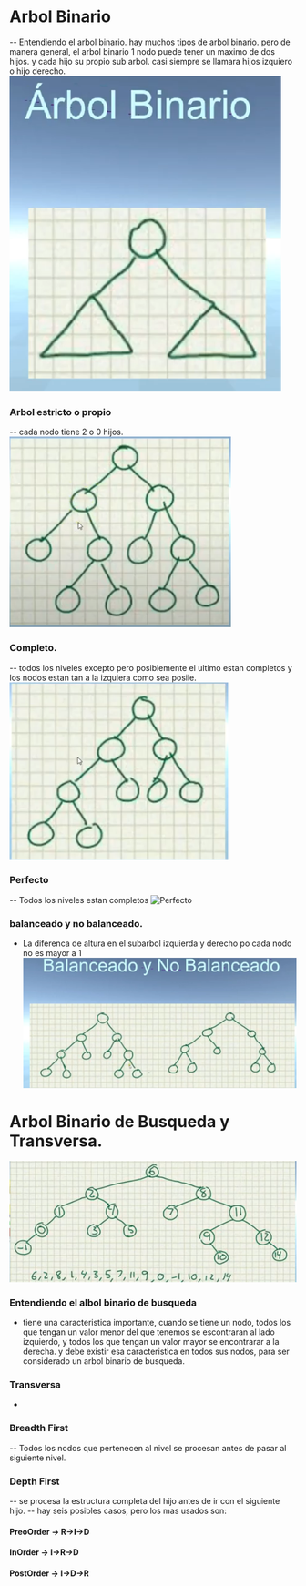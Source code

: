 # Arbol Binario
-- Entendiendo el arbol binario.
hay muchos tipos de arbol binario. pero de manera general, el arbol binario 1 nodo puede tener un maximo de dos hijos. y cada hijo su propio sub arbol. casi siempre se llamara hijos izquiero o hijo derecho.
![Arbol Binario](img/ArbolBinario.png)

### Arbol estricto o propio
-- cada nodo tiene 2 o 0 hijos.
![Estricto](img/estricto.png)

### Completo.
-- todos los niveles excepto pero posiblemente el ultimo estan completos y los nodos estan tan a la izquiera como sea posile.
![Arbol Completo](img/completo.png)

### Perfecto
-- Todos los niveles estan completos
![Perfecto](img/perfecto.png.png)

### balanceado y no balanceado.
- La diferenca de altura en el subarbol izquierda y derecho po cada nodo no es mayor a 1
![balanceadoyno](img/balanceadoyno.png)

# Arbol Binario de Busqueda y Transversa.
![Arbol Binario busqueda](img/ArbolBinarioBusqueda.png)
### Entendiendo el albol binario de busqueda 
- tiene una caracteristica importante, cuando se tiene un nodo, todos los que tengan un valor menor del que tenemos se escontraran al lado izquierdo, y todos los que tengan un valor mayor se encontrarar a la derecha. y debe existir esa caracteristica en todos sus nodos, para ser considerado un arbol binario de busqueda.
### Transversa
- 
### Breadth First
-- Todos los nodos que pertenecen al nivel se procesan antes de pasar al siguiente nivel.
### Depth First
-- se procesa la estructura completa del hijo antes de ir con el siguiente hijo.
-- hay seis posibles casos, pero los mas usados son:
#### PreoOrder -> R->I->D
#### InOrder -> I->R->D
#### PostOrder -> I->D->R